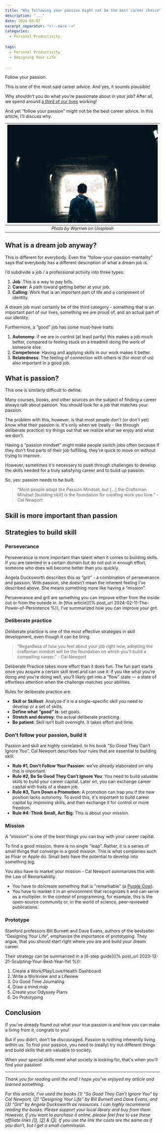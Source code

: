 ```yaml
---
title: "Why following your passion might not be the best career choice"
description: "..."
date: 2024-04-07
excerpt_separator: "<!--more-->"
categories:
  - Personal Productivity

tags:
  - Personal Productivity
  - Designing Your Life

---
```


Follow your passion.

This is one of the most said career advice. And yes, it sounds plausible!

Why shouldn't you do what you're passionate about in your job? After all, we spend around [a third of our lives](https://www.gettysburg.edu/news/stories?id=79db7b34-630c-4f49-ad32-4ab9ea48e72b) working!

And yet “follow your passion” might not be the best career advice. In this article, I’ll discuss why.

| ![image](/assets/images/warren-tunnel-unsplash.jpg) |
|:--:|
| *Photo by Warrren on Unsplash* |

## What is a dream job anyway?

This is different for everybody. Even the “follow-your-passion-mentality” says that everybody has a different description of what a dream job is.

I’d subdivide a job / a professional activity into three types:

1. **Job**: This is a way to pay bills.
2. **Career**: A path toward getting better at your job.
3. **Calling**: Work that is an important part of life and a component of identity.

A dream job must certainly be of the third category - something that is an important part of our lives, something we are proud of, and an actual part of our identity.

Furthermore, a “good” job has some must-have traits:

1. **Autonomy**: if we are in control (at least partly) this makes a job much better, compared to feeling stuck on a treadmill doing the work of someone else.
2. **Competence**: Having and applying skills in our work makes it better.
3. **Relatedness**: The feeling of connection with others is (for most of us) also important in a good job.

## What is passion?

This one is similarly difficult to define.

Many courses, books, and other sources on the subject of finding a career always talk about passion. You should look for a job that matches your passion.

The problem with this, however, is that most people don't (or don't yet) know what their passion is. It's only when we (really - like through deliberate practice) try things out that we realize what we enjoy and what we don't.

Having a "passion mindset" might make people switch jobs often because if they don't find parts of their job fulfilling, they're quick to move on without trying to improve.

However, sometimes it's necessary to push through challenges to develop the skills needed for a truly satisfying career and to build up passion.

So, yes: passion needs to be built.

> “Most people adopt the Passion Mindset, but [...] the Craftsman Mindset [building skill] is the foundation for creating work you love.” - Cal Newport
>

## Skill is more important than passion

## Strategies to build skill

### Perseverance

Perseverance is more important than talent when it comes to building skills. If you are talented in a certain domain but do not put in enough effort, someone who does will become better than you quickly.

Angela Ducksworth describes this as “grit” - a combination of perseverance and passion. With passion, she doesn’t mean the inherent feeling I’ve described above. She means something more like having a “mission”.

Perseverance and grit are something you can improve either from the inside out or from the outside in. In [this article]({% post_url 2024-02-11-The-Power-of-Persistence %}), I’ve summarized how you can improve your grit.

### Deliberate practice

Deliberate practice is one of the most effective strategies in skill development, even though it can be tiring.

> “Regardless of how you feel about your job right now, adopting the craftsman mindset will be the foundation on which you’ll build a compelling career.” - Cal Newport
>

Deliberate Practice takes more effort than it does fun. The fun part starts once you acquire a certain skill level and can use it: if you like what you’re doing and you’re doing well, you’ll likely get into a “flow” state — a state of effortless attention when the challenge matches your abilities.

Rules for deliberate practice are:

- **Skill or Skillset**: Analyze if it is a single-specific skill you need to develop or a set of skills.
- **Define what “good” is**: set goals.
- **Stretch and destroy**: the actual deliberate practicing.
- **Be patient**: Skill isn’t built overnight. It takes effort and time.

### Don’t follow your passion, build it

Passion and skill are highly correlated. In his book “So Good They Can’t Ignore You”, Cal Newport describes four rules that are essential to building skill:

- **Rule #1, Don’t Follow Your Passion**: we’ve already elaborated on why this is important.
- **Rule #2, Be So Good They Can’t Ignore You**: You need to build valuable skills to build your career capital. Later on, you can exchange career capital with traits of a dream job.
- **Rule #3, Turn Down a Promotion**: A promotion can trap you if the new position lacks autonomy. To avoid this, it's important to build career capital by improving skills, and then exchange it for control or more freedom.
- **Rule #4: Think Small, Act Big**: This is about your mission.

### Mission

A “mission” is one of the best things you can buy with your career capital.

To find a good mission, there is no single "leap". Rather, it is a series of small things that converge in a good mission. This is what companies such as Pixar or Apple do. Small bets have the potential to develop into something big.

You also have to market your mission - Cal Newport summarizes this with the Law of Remarkability.

- You have to do/create something that is "remarkable" (a [Purple Cow](https://www.amazon.de/Purple-Cow-Transform-Business-Remarkable/dp/014101640X)).
- You have to market it in an environment that recognizes it and can serve as a multiplier. In the context of programming, for example, this is the open-source community or, in the world of science, peer-reviewed publications.

### Prototype

Stanford professors Bill Burnett and Dave Evans, authors of the bestseller “Designing Your Life”, emphasize the importance of prototyping. They argue, that you should start right where you are and build your dream career.

Their strategy can be summarized in a [6-step guide]({% post_url 2023-12-21-Sculpting-Your-Best-Year-Yet %}):

1. Create a Work/Play/Love/Health Dashboard
2. Write a Workview and a Lifeview
3. Do Good Time Journaling
4. Draw a mind map
5. Create your Odyssey Plans
6. Do Prototyping

## Conclusion

If you’ve already found out what your true passion is and how you can make a living from it, congrats to you!

But if you didn’t, don’t be discouraged. Passion is nothing inherently living within us. To find your passion, you need to (really) try out different things and build skills that are valuable to society.

When your special skills meet what society is looking for, that's when you'll find your passion!

---

*Thank you for reading until the end! I hope you’ve enjoyed my article and learned something.*

*For this article, I’ve used the books (1) “So Good They Can’t Ignore You” by Cal Newport, (2) “Designing Your Life” by Bill Burnett and Dave Evans, and (3) “Grit” by Angela Ducksworth as resources. I can highly recommend reading the books. Please support your local library and buy from them. However, if you want to purchase it online, please feel free to use these affiliate links [(1)](https://amzn.to/3JfmWXX), [(2)](https://amzn.to/3RxtzK8) & [(3)](https://amzn.to/3NwV04z). If you use the link the costs are the same as if you don’t, but I get a small commission.*